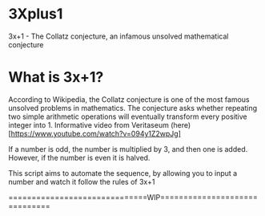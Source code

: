 # 3Xplus1
3x+1 - The Collatz conjecture, an infamous unsolved mathematical conjecture

# What is 3x+1?
According to Wikipedia, the Collatz conjecture is one of the most famous unsolved problems in mathematics. The conjecture asks whether repeating two simple arithmetic operations will eventually transform every positive integer into 1. Informative video from Veritaseum (here)[https://www.youtube.com/watch?v=094y1Z2wpJg]

If a number is odd, the number is multiplied by 3, and then one is added. However, if the number is even it is halved.

This script aims to automate the sequence, by allowing you to input a number and watch it follow the rules of 3x+1

==============================WIP==============================
